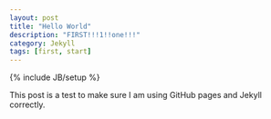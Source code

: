 ```yaml
---
layout: post
title: "Hello World"
description: "FIRST!!!1!!one!!!"
category: Jekyll
tags: [first, start]
---
```

{% include JB/setup %}

This post is a test to make sure I am using GitHub pages and Jekyll correctly.

